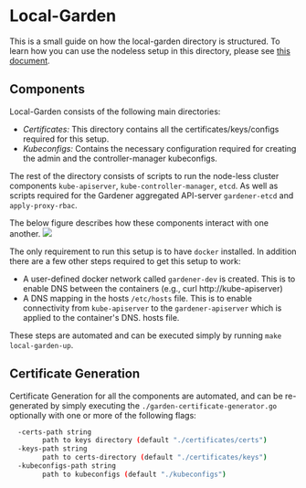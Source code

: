 # Local-Garden

This is a small guide on how the local-garden directory is structured.
To learn how you can use the nodeless setup in this directory, please see [this document](../../../docs/development/local_setup.md).

## Components

Local-Garden consists of the following main directories:

- *Certificates:* This directory contains all the certificates/keys/configs required for this setup.
- *Kubeconfigs:* Contains the necessary configuration required for creating the admin and the controller-manager kubeconfigs.

The rest of the directory consists of scripts to run the node-less cluster components `kube-apiserver`, `kube-controller-manager`,
`etcd`. As well as scripts required for the Gardener aggregated API-server `gardener-etcd` and `apply-proxy-rbac`.

The below figure describes how these components interact with one another.
![](img/2020-01-23-10-03-21.png)

The only requirement to run this setup is to have `docker` installed. In addition there are a few other steps required
to get this setup to work:

- A user-defined docker network called `gardener-dev` is created. This is to enable DNS between the containers (e.g., curl http://kube-apiserver)
- A DNS mapping in the hosts `/etc/hosts` file. This is to enable connectivity from `kube-apiserver` to the `gardener-apiserver` which is applied to the container's DNS. hosts file.

These steps are automated and can be executed simply by running `make local-garden-up`.

## Certificate Generation

Certificate Generation for all the components are automated, and can be re-generated by simply
executing the `./garden-certificate-generator.go` optionally with one or more of the following
flags:

```bash
  -certs-path string
    	path to keys directory (default "./certificates/certs")
  -keys-path string
    	path to certs-directory (default "./certificates/keys")
  -kubeconfigs-path string
    	path to kubeconfigs (default "./kubeconfigs")
```
